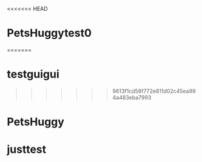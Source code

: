 <<<<<<< HEAD
# PetsHuggytest0
=======
# testguigui
>>>>>>> 9613f1cd58f772e811d02c45ea994a483eba7993
# PetsHuggy
# justtest
